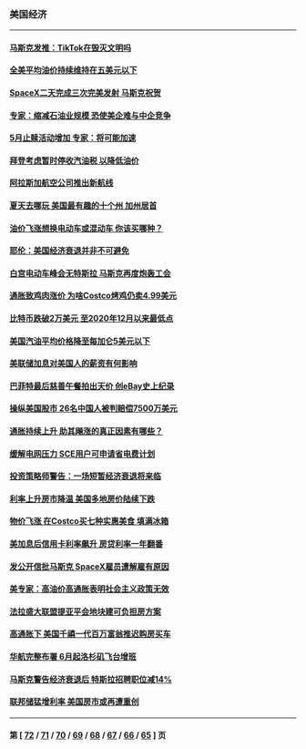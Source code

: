 ### 美国经济
---
#### [马斯克发推：TikTok在毁灭文明吗](../../pages/ncid1078158/n13763615.md) 
#### [全美平均油价持续维持在五美元以下](../../pages/ncid1078158/n13763591.md) 
#### [SpaceX二天完成三次完美发射 马斯克祝贺](../../pages/ncid1078158/n13763582.md) 
#### [专家：缩减石油业规模 恐使美企难与中企竞争](../../pages/ncid1078158/n13763425.md) 
#### [5月止赎活动增加 专家：将可能加速](../../pages/ncid1078158/n13763273.md) 
#### [拜登考虑暂时停收汽油税 以降低油价](../../pages/ncid1078158/n13763077.md) 
#### [阿拉斯加航空公司推出新航线](../../pages/ncid1078158/n13763102.md) 
#### [夏天去哪玩 美国最有趣的十个州 加州居首](../../pages/ncid1078158/n13763037.md) 
#### [油价飞涨想换电动车或混动车 你该买哪种？](../../pages/ncid1078158/n13745445.md) 
#### [耶伦：美国经济衰退并非不可避免](../../pages/ncid1078158/n13762967.md) 
#### [白宫电动车峰会无特斯拉 马斯克再度炮轰工会](../../pages/ncid1078158/n13762856.md) 
#### [通胀致鸡肉涨价 为啥Costco烤鸡仍卖4.99美元](../../pages/ncid1078158/n13761842.md) 
#### [比特币跌破2万美元 至2020年12月以来最低点](../../pages/ncid1078158/n13762505.md) 
#### [美国汽油平均价格降至每加仑5美元以下](../../pages/ncid1078158/n13762502.md) 
#### [美联储加息对美国人的薪资有何影响](../../pages/ncid1078158/n13762348.md) 
#### [巴菲特最后慈善午餐拍出天价 创eBay史上纪录](../../pages/ncid1078158/n13762309.md) 
#### [操纵美国股市 26名中国人被判赔偿7500万美元](../../pages/ncid1078158/n13762093.md) 
#### [通胀持续上升 助其飚涨的真正因素有哪些？](../../pages/ncid1078158/n13761983.md) 
#### [缓解电网压力 SCE用户可申请省电费计划](../../pages/ncid1078158/n13762044.md) 
#### [投资策略师警告：一场短暂经济衰退将来临](../../pages/ncid1078158/n13762019.md) 
#### [利率上升房市降温 美国多地房价陆续下跌](../../pages/ncid1078158/n13762014.md) 
#### [物价飞涨 在Costco买七种实惠美食 填满冰箱](../../pages/ncid1078158/n13758202.md) 
#### [美加息后信用卡利率飙升 房贷利率一年翻番](../../pages/ncid1078158/n13761901.md) 
#### [发公开信批马斯克 SpaceX雇员遭解雇有原因](../../pages/ncid1078158/n13761832.md) 
#### [美专家：高油价高通胀表明社会主义政策无效](../../pages/ncid1078158/n13761170.md) 
#### [法拉盛大联盟提亚平会地块建可负担房方案](../../pages/ncid1078158/n13761455.md) 
#### [高通胀下 美国千禧一代百万富翁推迟购房买车](../../pages/ncid1078158/n13761340.md) 
#### [华航完整布署 6月起洛杉矶飞台增班](../../pages/ncid1078158/n13761326.md) 
#### [马斯克警告经济衰退后 特斯拉招聘职位减14%](../../pages/ncid1078158/n13761203.md) 
#### [联邦储猛增利率 美国房市或再遭重创](../../pages/ncid1078158/n13761283.md) 

---
#### 第 [ [72](./72.md) / [71](./71.md) / [70](./70.md) / [69](./69.md) / [68](./68.md) / [67](./67.md) / [66](./66.md) / [65](./65.md) ] 页

